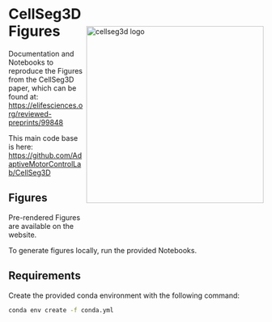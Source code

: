 <img src="https://images.squarespace-cdn.com/content/v1/57f6d51c9f74566f55ecf271/838605d0-9723-4e43-83cd-6dbfe4adf36b/cellseg-logo.png?format=1500w" title="cellseg3d" alt="cellseg3d logo" width="350" align="right" vspace = "80"/>

# CellSeg3D Figures


 Documentation and Notebooks to reproduce the Figures from the CellSeg3D paper, which can be found at: https://elifesciences.org/reviewed-preprints/99848

 This main code base is here: https://github.com/AdaptiveMotorControlLab/CellSeg3D

## Figures

Pre-rendered Figures are available on the website.

To generate figures locally, run the provided Notebooks.

## Requirements

 Create the provided conda environment with the following command:

 ```bash
 conda env create -f conda.yml
 ```
